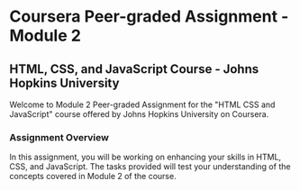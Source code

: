 # Coursera Peer-graded Assignment - Module 2

## HTML, CSS, and JavaScript Course - Johns Hopkins University

Welcome to Module 2 Peer-graded Assignment for the "HTML CSS and JavaScript" course offered by Johns Hopkins University on Coursera.

### Assignment Overview

In this assignment, you will be working on enhancing your skills in HTML, CSS, and JavaScript. The tasks provided will test your understanding of the concepts covered in Module 2 of the course.

